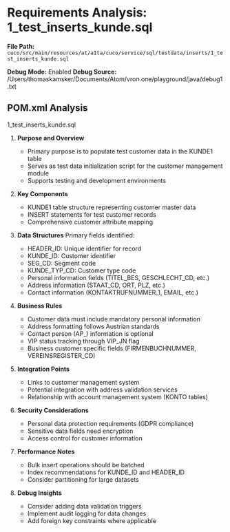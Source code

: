 # Requirements Analysis: 1_test_inserts_kunde.sql

**File Path:** `cuco/src/main/resources/at/a1ta/cuco/service/sql/testdata/inserts/1_test_inserts_kunde.sql`

**Debug Mode:** Enabled
**Debug Source:** /Users/thomaskamsker/Documents/Atom/vron.one/playground/java/debug1.txt

## POM.xml Analysis

1_test_inserts_kunde.sql

1. **Purpose and Overview**
   - Primary purpose is to populate test customer data in the KUNDE1 table
   - Serves as test data initialization script for the customer management module
   - Supports testing and development environments

2. **Key Components**
   - KUNDE1 table structure representing customer master data
   - INSERT statements for test customer records
   - Comprehensive customer attribute mapping

3. **Data Structures**
   Primary fields identified:
   - HEADER_ID: Unique identifier for record
   - KUNDE_ID: Customer identifier
   - SEG_CD: Segment code
   - KUNDE_TYP_CD: Customer type code
   - Personal information fields (TITEL_BES, GESCHLECHT_CD, etc.)
   - Address information (STAAT_CD, ORT, PLZ, etc.)
   - Contact information (KONTAKTRUFNUMMER_1, EMAIL, etc.)

4. **Business Rules**
   - Customer data must include mandatory personal information
   - Address formatting follows Austrian standards
   - Contact person (AP_) information is optional
   - VIP status tracking through VIP_JN flag
   - Business customer specific fields (FIRMENBUCHNUMMER, VEREINSREGISTER_CD)

5. **Integration Points**
   - Links to customer management system
   - Potential integration with address validation services
   - Relationship with account management system (KONTO tables)

6. **Security Considerations**
   - Personal data protection requirements (GDPR compliance)
   - Sensitive data fields need encryption
   - Access control for customer information

7. **Performance Notes**
   - Bulk insert operations should be batched
   - Index recommendations for KUNDE_ID and HEADER_ID
   - Consider partitioning for large datasets

8. **Debug Insights**
   - Consider adding data validation triggers
   - Implement audit logging for data changes
   - Add foreign key constraints where applicable